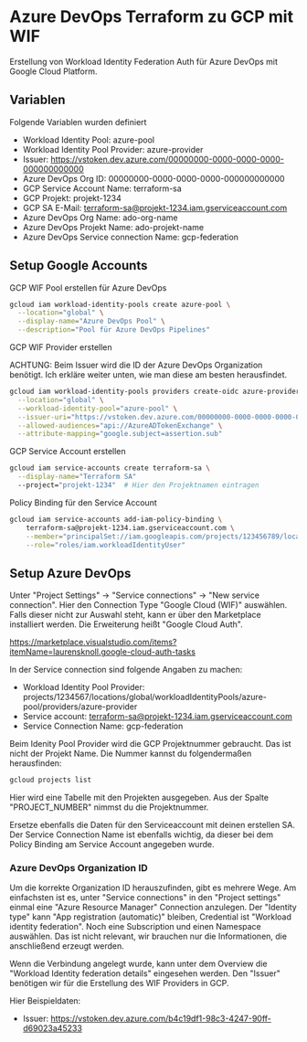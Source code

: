 # Azure DevOps Terraform zu GCP mit WIF

Erstellung von Workload Identity Federation Auth für Azure DevOps mit Google Cloud Platform.

## Variablen

Folgende Variablen wurden definiert

* Workload Identity Pool: azure-pool
* Workload Identity Pool Provider: azure-provider
* Issuer: https://vstoken.dev.azure.com/00000000-0000-0000-0000-000000000000
* Azure DevOps Org ID: 00000000-0000-0000-0000-000000000000
* GCP Service Account Name: terraform-sa
* GCP Projekt: projekt-1234
* GCP SA E-Mail: terraform-sa@projekt-1234.iam.gserviceaccount.com
* Azure DevOps Org Name: ado-org-name
* Azure DevOps Projekt Name: ado-projekt-name
* Azure DevOps Service connection Name: gcp-federation

## Setup Google Accounts

GCP WIF Pool erstellen für Azure DevOps

```bash
gcloud iam workload-identity-pools create azure-pool \
  --location="global" \
  --display-name="Azure DevOps Pool" \
  --description="Pool für Azure DevOps Pipelines"
```

GCP WIF Provider erstellen

ACHTUNG: Beim Issuer wird die ID der Azure DevOps Organization benötigt. Ich erkläre weiter unten, wie man diese am besten herausfindet.

```bash
gcloud iam workload-identity-pools providers create-oidc azure-provider \
  --location="global" \
  --workload-identity-pool="azure-pool" \
  --issuer-uri="https://vstoken.dev.azure.com/00000000-0000-0000-0000-000000000000" \
  --allowed-audiences="api://AzureADTokenExchange" \
  --attribute-mapping="google.subject=assertion.sub"
```

GCP Service Account erstellen

```bash
gcloud iam service-accounts create terraform-sa \
  --display-name="Terraform SA"
  --project="projekt-1234"  # Hier den Projektnamen eintragen
```

Policy Binding für den Service Account

```bash
gcloud iam service-accounts add-iam-policy-binding \
    terraform-sa@projekt-1234.iam.gserviceaccount.com \
    --member="principalSet://iam.googleapis.com/projects/123456789/locations/global/workloadIdentityPools/azure-pool/attribute.subject/sc://ado-org-name/ado-projekt-name/gcp-federation" \
    --role="roles/iam.workloadIdentityUser"
```

## Setup Azure DevOps

Unter "Project Settings" -> "Service connections" -> "New service connection". Hier den Connection Type "Google Cloud (WIF)" auswählen. Falls dieser nicht zur Auswahl steht, kann er über den Marketplace installiert werden. Die Erweiterung heißt "Google Cloud Auth".

https://marketplace.visualstudio.com/items?itemName=laurensknoll.google-cloud-auth-tasks

In der Service connection sind folgende Angaben zu machen:

* Workload Identity Pool Provider: projects/1234567/locations/global/workloadIdentityPools/azure-pool/providers/azure-provider
* Service account: terraform-sa@projekt-1234.iam.gserviceaccount.com
* Service Connection Name: gcp-federation

Beim Idenity Pool Provider wird die GCP Projektnummer gebraucht. Das ist nicht der Projekt Name. Die Nummer kannst du folgendermaßen herausfinden:

```bash
gcloud projects list
```

Hier wird eine Tabelle mit den Projekten ausgegeben. Aus der Spalte "PROJECT_NUMBER" nimmst du die Projektnummer.

Ersetze ebenfalls die Daten für den Serviceaccount mit deinen erstellen SA. Der Service Connection Name ist ebenfalls wichtig, da dieser bei dem Policy Binding am Service Account angegeben wurde.

### Azure DevOps Organization ID

Um die korrekte Organization ID herauszufinden, gibt es mehrere Wege. Am einfachsten ist es, unter "Service connections" in den "Project settings" einmal eine "Azure Resource Manager" Connection anzulegen. Der "Identity type" kann "App registration (automatic)" bleiben, Credential ist "Workload identity federation". Noch eine Subscription und einen Namespace auswählen. Das ist nicht relevant, wir brauchen nur die Informationen, die anschließend erzeugt werden.

Wenn die Verbindung angelegt wurde, kann unter dem Overview die "Workload Identity federation details" eingesehen werden. Den "Issuer" benötigen wir für die Erstellung des WIF Providers in GCP.

Hier Beispieldaten:

* Issuer: https://vstoken.dev.azure.com/b4c19df1-98c3-4247-90ff-d69023a45233
